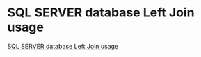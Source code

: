 # SQL SERVER database Left Join usage
[SQL SERVER database Left Join usage](https://aiwithcloud.com/2022/09/15/sql_server_database_left_join_usage/)